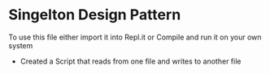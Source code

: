 # Singelton Design Pattern
 To use this file either import it into Repl.it or Compile and run it on your own system  
  - Created a Script that reads from one file and writes to another file

